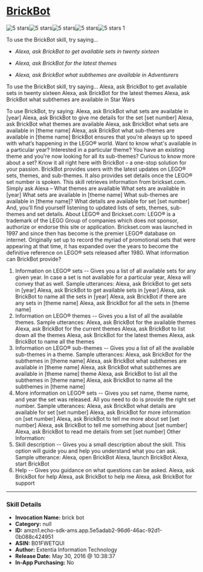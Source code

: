 # [BrickBot](http://alexa.amazon.com/#skills/amzn1.echo-sdk-ams.app.5e5adab2-96d6-46ac-92d1-0b088c424951)
![5 stars](../../images/ic_star_black_18dp_1x.png)![5 stars](../../images/ic_star_black_18dp_1x.png)![5 stars](../../images/ic_star_black_18dp_1x.png)![5 stars](../../images/ic_star_black_18dp_1x.png)![5 stars](../../images/ic_star_black_18dp_1x.png) 1

To use the BrickBot skill, try saying...

* *Alexa, ask BrickBot to get available sets in twenty sixteen*

* *Alexa, ask BrickBot for the latest themes*

* *Alexa, ask BrickBot what subthemes are available in Adventurers*

To use the BrickBot skill, try saying...
Alexa, ask BrickBot to get available sets in twenty sixteen
Alexa, ask BrickBot for the latest themes
Alexa, ask BrickBot what subthemes are available in Star Wars

To use BrickBot, try saying:
Alexa, ask BrickBot what sets are available in [year]
Alexa, ask BrickBot to give me details for the set [set number]
Alexa, ask BrickBot what themes are available
Alexa, ask BrickBot what sets are available in [theme name]
Alexa, ask BrickBot what sub-themes are available in [theme name]
BrickBot ensures that you’re always up to speed with what’s happening in the LEGO® world. Want to know what's available in a particular year? Interested in a particular theme? You have an existing theme and you're now looking for all its sub-themes? Curious to know more about a set? Know it all right here with BrickBot – a one-stop solution for your passion.
BrickBot provides users with the latest updates on LEGO® sets, themes, and sub-themes. It also provides set details once the LEGO® set number is spoken. This skill retrieves information from brickset.com.
Simply ask Alexa –
What themes are available
What sets are available in [year]
What sets are available in [theme name]
What sub-themes are available in [theme name]?
What details are available for set [set number]
And, you’ll find yourself listening to updated lists of sets, themes, sub-themes and set details.
About LEGO® and Brickset.com:
LEGO® is a trademark of the LEGO Group of companies which does not sponsor, authorize or endorse this site or application.
Brickset.com was launched in 1997 and since then has become is the premier LEGO® database on internet. Originally set up to record the myriad of promotional sets that were appearing at that time, it has expanded over the years to become the definitive reference on LEGO® sets released after 1980.
What information can BrickBot provide?
1. Information on LEGO® sets --
Gives you a list of all available sets for any given year. In case a set is not available for a particular year, Alexa will convey that as well.
Sample utterances:
Alexa, ask BrickBot to get sets in [year]
Alexa, ask BrickBot to get available sets in [year]
Alexa, ask BrickBot to name all the sets in [year]
Alexa, ask BrickBot if there are any sets in [theme name]
Alexa, ask BrickBot for all the sets in [theme name]
2. Information on LEGO® themes --
Gives you a list of all the available themes.
Sample utterances:
Alexa, ask BrickBot for the available themes
Alexa, ask BrickBot for the current themes
Alexa, ask BrickBot to list down all the themes
Alexa, ask BrickBot for the latest themes
Alexa, ask BrickBot to name all the themes
3. Information on LEGO® sub-themes --
Gives you a list of all the available sub-themes in a theme.
Sample utterances:
Alexa, ask BrickBot for the subthemes in [theme name]
Alexa, ask BrickBot what subthemes are available in [theme name]
Alexa, ask BrickBot what subthemes are available in [theme name] theme
Alexa, ask BrickBot to list all the subthemes in [theme name]
Alexa, ask BrickBot to name all the subthemes in [theme name]
4. More information on LEGO® sets --
Gives you set name, theme name, and year the set was released. All you need to do is provide the right set number.
Sample utterances:
Alexa, ask BrickBot what details are available for set [set number]
Alexa, ask BrickBot for more information on [set number]
Alexa, ask BrickBot to tell me more about set [set number]
Alexa, ask BrickBot to tell me something about [set number]
Alexa, ask BrickBot to read me details from set [set number]
Other Information:
1. Skill description --
Gives you a small description about the skill. This option will guide you and help you understand what you can ask.
Sample utterance:
Alexa, open BrickBot
Alexa, launch BrickBot
Alexa, start BrickBot
2. Help --
Gives you guidance on what questions can be asked.
Alexa, ask BrickBot for help
Alexa, ask BrickBot to help me
Alexa, ask BrickBot for support

***

### Skill Details

* **Invocation Name:** brick bot
* **Category:** null
* **ID:** amzn1.echo-sdk-ams.app.5e5adab2-96d6-46ac-92d1-0b088c424951
* **ASIN:** B01FWETQUI
* **Author:** Extentia Information Technology
* **Release Date:** May 30, 2016 @ 10:38:37
* **In-App Purchasing:** No
